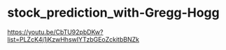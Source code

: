 # stock_prediction_with-Gregg-Hogg
https://youtu.be/CbTU92pbDKw?list=PLZcK4j1jKzwHhswIYTzbGEoZckitbBNZk
